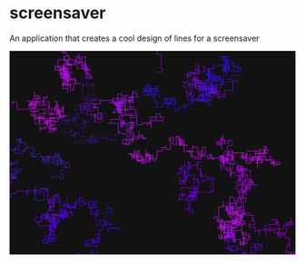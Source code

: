 # screensaver
An application that creates a cool design of lines for a screensaver

![Screensaver App](https://github.com/zgreenberg02/screensaver/blob/master/screensaver.png)
